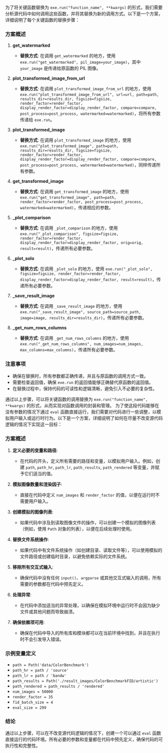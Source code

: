 为了将关键函数替换为 `exe.run("function_name", **kwargs)` 的形式，我们需要分析源代码中如何调用这些函数，并将其替换为新的调用方式。以下是一个方案，详细说明了每个关键函数的替换步骤：

### 方案概述

1. **get_watermarked**
   - **替换方式**: 在调用 `get_watermarked` 的地方，使用 `exe.run("get_watermarked", pil_image=your_image)`，其中 `your_image` 是传递给原函数的 PIL 图像。

2. **plot_transformed_image_from_url**
   - **替换方式**: 在调用 `plot_transformed_image_from_url` 的地方，使用 `exe.run("plot_transformed_image_from_url", url=url, path=path, results_dir=results_dir, figsize=figsize, render_factor=render_factor, display_render_factor=display_render_factor, compare=compare, post_process=post_process, watermarked=watermarked)`，将所有参数传递给 `exe.run`。

3. **plot_transformed_image**
   - **替换方式**: 在调用 `plot_transformed_image` 的地方，使用 `exe.run("plot_transformed_image", path=path, results_dir=results_dir, figsize=figsize, render_factor=render_factor, display_render_factor=display_render_factor, compare=compare, post_process=post_process, watermarked=watermarked)`，同样传递所有参数。

4. **get_transformed_image**
   - **替换方式**: 在调用 `get_transformed_image` 的地方，使用 `exe.run("get_transformed_image", path=path, render_factor=render_factor, post_process=post_process, watermarked=watermarked)`，传递相应的参数。

5. **_plot_comparison**
   - **替换方式**: 在调用 `_plot_comparison` 的地方，使用 `exe.run("_plot_comparison", figsize=figsize, render_factor=render_factor, display_render_factor=display_render_factor, orig=orig, result=result)`，传递所有必要参数。

6. **_plot_solo**
   - **替换方式**: 在调用 `_plot_solo` 的地方，使用 `exe.run("_plot_solo", figsize=figsize, render_factor=render_factor, display_render_factor=display_render_factor, result=result)`，传递所有必要参数。

7. **_save_result_image**
   - **替换方式**: 在调用 `_save_result_image` 的地方，使用 `exe.run("_save_result_image", source_path=source_path, image=image, results_dir=results_dir)`，传递所有必要参数。

8. **_get_num_rows_columns**
   - **替换方式**: 在调用 `_get_num_rows_columns` 的地方，使用 `exe.run("_get_num_rows_columns", num_images=num_images, max_columns=max_columns)`，传递所有必要参数。

### 注意事项

- 确保在替换时，所有参数都正确传递，并且与原函数的调用方式一致。
- 需要检查返回值，确保 `exe.run` 的返回值能够正确替代原函数的返回值。
- 在替换过程中，保持代码的可读性和逻辑清晰，避免引入不必要的复杂性。

通过以上步骤，可以将关键函数的调用替换为 `exe.run("function_name", **kwargs)` 的形式，从而实现对函数调用的封装和管理。
为了使这段代码能够在没有参数的情况下通过 `eval` 函数直接运行，我们需要对代码进行一些调整，以模拟用户输入或运行时行为。以下是一个方案，详细说明了如何在尽量不改变源代码逻辑的情况下实现这一目标：

### 方案概述

1. **定义必要的变量和路径**:
   - 在代码的开头，定义所有需要的路径和变量，以模拟用户输入。例如，创建 `path`, `path_hr`, `path_lr`, `path_results`, `path_rendered` 等变量，并赋予它们适当的值。

2. **模拟图像数量和渲染因子**:
   - 直接在代码中定义 `num_images` 和 `render_factor` 的值，以便在运行时不需要用户输入。

3. **创建模拟的图像列表**:
   - 如果代码中涉及到读取图像文件的操作，可以创建一个模拟的图像列表（例如，使用 `Path` 对象的列表），以便在后续处理时使用。

4. **替换文件系统操作**:
   - 如果代码中有文件系统操作（如创建目录、读取文件等），可以使用模拟的文件路径或创建临时目录，以避免依赖实际的文件系统。

5. **移除所有交互式输入**:
   - 确保代码中没有任何 `input()`、`argparse` 或其他交互式输入的调用，所有需要的参数都在代码中预先定义。

6. **处理异常**:
   - 在代码中添加适当的异常处理，以确保在模拟环境中运行时不会因为缺少文件或其他问题而导致崩溃。

7. **确保依赖项可用**:
   - 确保在代码中导入的所有库和模块都可以在当前环境中找到，并且在执行时不会引发导入错误。

### 示例变量定义

- `path = Path('data/ColorBenchmark')`
- `path_hr = path / 'source'`
- `path_lr = path / 'bandw'`
- `path_results = Path('./result_images/ColorBenchmarkFID/artistic')`
- `path_rendered = path_results / 'rendered'`
- `num_images = 50000`
- `render_factor = 35`
- `fid_batch_size = 4`
- `eval_size = 299`

### 结论

通过以上步骤，可以在不改变源代码逻辑的情况下，创建一个可以通过 `eval` 函数直接运行的代码环境。所有必要的参数和变量都在代码中预先定义，确保代码的可执行性和完整性。